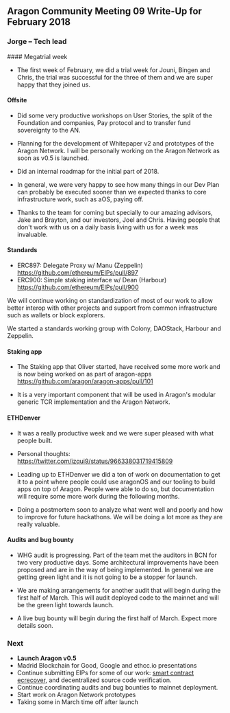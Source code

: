 ## Aragon Community Meeting 09 Write-Up for February 2018

### Jorge – Tech lead

#### Megatrial week

- The first week of February, we did a trial week for Jouni, Bingen and Chris,
the trial was successful for the three of them and we are super happy that they
joined us.

#### Offsite

- Did some very productive workshops on User Stories, the split of the Foundation
and companies, Pay protocol and to transfer fund sovereignty to the AN.

- Planning for the development of Whitepaper v2 and prototypes of the Aragon
Network. I will be personally working on the Aragon Network as soon as v0.5 is
launched.

- Did an internal roadmap for the initial part of 2018.

- In general, we were very happy to see how many things in our Dev Plan can probably
be executed sooner than we expected thanks to core infrastructure work, such as aOS,
paying off.

- Thanks to the team for coming but specially to our amazing advisors, Jake and Brayton,
and our investors, Joel and Chris. Having people that don't work with us on a daily
basis living with us for a week was invaluable.

#### Standards

- ERC897: Delegate Proxy w/ Manu (Zeppelin) https://github.com/ethereum/EIPs/pull/897
- ERC900: Simple staking interface w/ Dean (Harbour)
https://github.com/ethereum/EIPs/pull/900

We will continue working on standardization of most of our work to allow better
interop with other projects and support from common infrastructure such as wallets
or block explorers.

We started a standards working group with Colony, DAOStack, Harbour and Zeppelin.

#### Staking app

- The Staking app that Oliver started, have received some more work and is now
being worked on as part of aragon-apps https://github.com/aragon/aragon-apps/pull/101

- It is a very important component that will be used in Aragon's modular generic TCR
implementation and the Aragon Network.

#### ETHDenver

- It was a really productive week and we were super pleased with what people built.

- Personal thoughts: https://twitter.com/izqui9/status/966338031719415809

- Leading up to ETHDenver we did a ton of work on documentation to get it to a point where people could use aragonOS and our tooling to build apps on top of Aragon. People were able to do so, but documentation will require some more work during the following months.

- Doing a postmortem soon to analyze what went well and poorly and how to improve
for future hackathons. We will be doing a lot more as they are really valuable.

#### Audits and bug bounty

- WHG audit is progressing. Part of the team met the auditors in BCN for two
very productive days.
Some architectural improvements have been proposed and are in the way of being
implemented. In general we are getting green light and it is not going to be
a stopper for launch.

- We are making arrangements for another audit that will begin during the first
half of March. This will audit deployed code to the mainnet and will be the
green light towards launch.

- A live bug bounty will begin during the first half of March. Expect more
details soon.

### Next

- **Launch Aragon v0.5**
- Madrid Blockchain for Good, Google and ethcc.io presentations
- Continue submitting EIPs for some of our work: [smart contract ecrecover](https://github.com/0xProject/ZEIPs/issues/7#issuecomment-355280219), and decentralized source code verification.
- Continue coordinating audits and bug bounties to mainnet deployment.
- Start work on Aragon Network prototypes
- Taking some in March time off after launch

